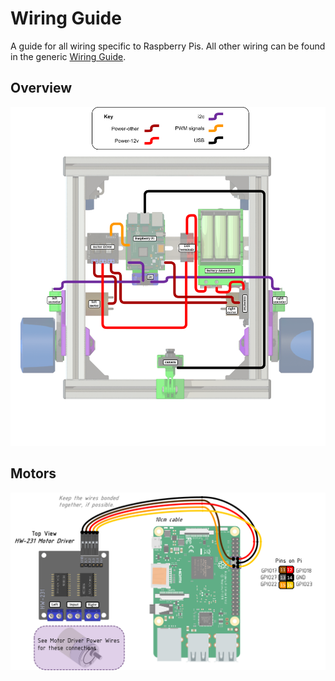 # Wiring Guide
A guide for all wiring specific to Raspberry Pis. All other wiring can be found in the generic [Wiring Guide](../../wiring.md).

## Overview
![img](../..//image/wg_overview_pi.png)

## Motors
![motor leads](../../image/wg_cable_motor_signal.png)